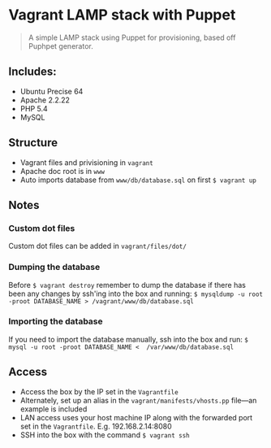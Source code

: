 Vagrant LAMP stack with Puppet
==============================
> A simple LAMP stack using Puppet for provisioning, based off Puphpet generator.


Includes:
---------

- Ubuntu Precise 64
- Apache 2.2.22
- PHP 5.4
- MySQL


Structure
---------

- Vagrant files and privisioning in `vagrant`
- Apache doc root is in `www`
- Auto imports database from `www/db/database.sql` on first `$ vagrant up`


Notes
-----

### Custom dot files
Custom dot files can be added in `vagrant/files/dot/`

### Dumping the database
Before `$ vagrant destroy` remember to dump the database if there has been any changes by ssh'ing into the box and running:
`$ mysqldump -u root -proot DATABASE_NAME > /vagrant/www/db/database.sql`

### Importing the database
If you need to import the database manually, ssh into the box and run:
 `$ mysql -u root -proot DATABASE_NAME <  /var/www/db/database.sql`



Access
------

- Access the box by the IP set in the `Vagrantfile`
- Alternately, set up an alias in the `vagrant/manifests/vhosts.pp` file—an example is included
- LAN access uses your host machine IP along with the forwarded port set in the `Vagrantfile`. E.g. 192.168.2.14:8080
- SSH into the box with the command `$ vagrant ssh`
